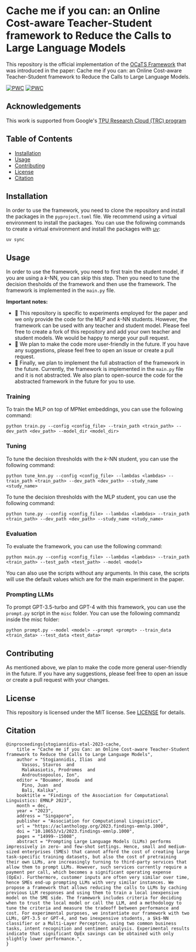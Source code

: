 # Cache me if you can: an Online Cost-aware Teacher-Student framework to Reduce the Calls to Large Language Models
This repository is the official implementation of the [OCaTS Framework](https://arxiv.org/abs/2310.13395) that was introduced in the paper: Cache me if you can: an Online Cost-aware Teacher-Student framework to Reduce the Calls to Large Language Models.

[![PWC](https://img.shields.io/endpoint.svg?url=https://paperswithcode.com/badge/cache-me-if-you-can-an-online-cost-aware/intent-detection-on-banking77)](https://paperswithcode.com/sota/intent-detection-on-banking77?p=cache-me-if-you-can-an-online-cost-aware)
[![PWC](https://img.shields.io/endpoint.svg?url=https://paperswithcode.com/badge/cache-me-if-you-can-an-online-cost-aware/sentiment-analysis-on-imdb)](https://paperswithcode.com/sota/sentiment-analysis-on-imdb?p=cache-me-if-you-can-an-online-cost-aware)

## Acknowledgements 
This work is supported from Google's [TPU Research Cloud (TRC) program](https://sites.research.google/trc/about/)

## Table of Contents

- [Installation](#installation)
- [Usage](#usage)
- [Contributing](#contributing)
- [License](#license)
- [Citation](#citation)

## Installation

In order to use the framework, you need to clone the repository and
install the packages in the `pyproject.toml` file. We recommend using a virtual environment to install the packages. You can use the following commands to create a virtual environment and install the packages with [uv](https://docs.astral.sh/uv/):

```setup
uv sync
```

## Usage
In order to use the framework, you need to first train the student model, if you are using a $k$-NN, you can skip this step. Then you need to tune the decision thesholds of the framework and then use the framework. The framework is implemented in the `main.py` file.

**Important notes:**
* 🚩 This repository is specific to experiments employed for the paper and we only provide the code for the MLP and $k$-NN students. However, the framework can be used with any teacher and student model. Please feel free to create a fork of this repository and add your own teacher and student models. We would be happy to merge your pull request.
* 🚩 We plan to make the code more user-friendly in the future. If you have any suggestions, please feel free to open an issue or create a pull request.
* 🚩 Finally, we plan to implement the full abstraction of the framework in the future. Currently, the framework is implemented in the `main.py` file and it is not abstracted. We also plan to open-source the code for the abstracted framework in the future for you to use.

### Training
To train the MLP on top of MPNet embeddings, you can use the following command:
```train
python train.py --config <config_file> --train_path <train_path> --dev_path <dev_path> --model_dir <model_dir> 
```

### Tuning
To tune the decision thresholds with the $k$-NN student, you can use the following command:
```tune
python tune_knn.py --config <config_file> --lambdas <lambdas> --train_path <train_path> --dev_path <dev_path> --study_name <study_name> 
```
To tune the decision thresholds with the MLP student, you can use the following command:
```tune
python tune.py --config <config_file> --lambdas <lambdas> --train_path <train_path> --dev_path <dev_path> --study_name <study_name> 
```

### Evaluation
To evaluate the framework, you can use the following command:
```eval
python main.py --config <config_file> --lambdas <lambdas> --train_path <train_path> --test_path <test_path> --model <model> 
```

You can also use the scripts without any arguments. In this case, the scripts will use the default values which are for the main experiment in the paper. 

### Prompting LLMs
To prompt GPT-3.5-turbo and GPT-4 with this framework, you can use the `prompt.py` script in the `misc` folder. You can use the following commandz inside the misc folder:
```prompt
python prompt.py --model <model> --prompt <prompt> --train_data <train_data> --test_data <test_data> 
```

## Contributing

As mentioned above, we plan to make the code more general user-friendly in the future. If you have any suggestions, please feel free to open an issue or create a pull request with your changes.

## License

This repository is licensed under the MIT license. See [LICENSE](LICENSE) for details.

## Citation

```
@inproceedings{stogiannidis-etal-2023-cache,
    title = "Cache me if you Can: an Online Cost-aware Teacher-Student framework to Reduce the Calls to Large Language Models",
    author = "Stogiannidis, Ilias  and
      Vassos, Stavros  and
      Malakasiotis, Prodromos  and
      Androutsopoulos, Ion",
    editor = "Bouamor, Houda  and
      Pino, Juan  and
      Bali, Kalika",
    booktitle = "Findings of the Association for Computational Linguistics: EMNLP 2023",
    month = dec,
    year = "2023",
    address = "Singapore",
    publisher = "Association for Computational Linguistics",
    url = "https://aclanthology.org/2023.findings-emnlp.1000",
    doi = "10.18653/v1/2023.findings-emnlp.1000",
    pages = "14999--15008",
    abstract = "Prompting Large Language Models (LLMs) performs impressively in zero- and few-shot settings. Hence, small and medium-sized enterprises (SMEs) that cannot afford the cost of creating large task-specific training datasets, but also the cost of pretraining their own LLMs, are increasingly turning to third-party services that allow them to prompt LLMs. However, such services currently require a payment per call, which becomes a significant operating expense (OpEx). Furthermore, customer inputs are often very similar over time, hence SMEs end-up prompting LLMs with very similar instances. We propose a framework that allows reducing the calls to LLMs by caching previous LLM responses and using them to train a local inexpensive model on the SME side. The framework includes criteria for deciding when to trust the local model or call the LLM, and a methodology to tune the criteria and measure the tradeoff between performance and cost. For experimental purposes, we instantiate our framework with two LLMs, GPT-3.5 or GPT-4, and two inexpensive students, a $k$-NN classifier or a Multi-Layer Perceptron, using two common business tasks, intent recognition and sentiment analysis. Experimental results indicate that significant OpEx savings can be obtained with only slightly lower performance.",
}
```

